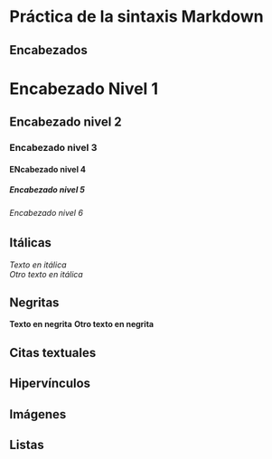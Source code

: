 # Práctica de la sintaxis Markdown

## Encabezados
# Encabezado Nivel 1
## Encabezado nivel 2
### Encabezado nivel 3
#### ENcabezado nivel 4
##### Encabezado nivel 5
###### Encabezado nivel 6

## Itálicas
*Texto en itálica*  
_Otro texto en itálica_

## Negritas
**Texto en negrita**
__Otro texto en negrita__

## Citas textuales 

## Hipervínculos

## Imágenes

## Listas 
